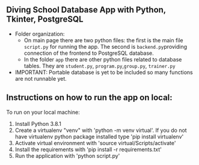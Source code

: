 ## Diving School Database App with Python, Tkinter, PostgreSQL
* Folder organization:
    * On main page there are two python files: the first is the main file `script.py` for running the app. The second is `backend.py`providing connection of the frontend to PostgreSQL database.
    * In the folder `app` there are other python files related to database tables. They are `student.py`, `program.py`,`group.py`, `trainer.py`
* IMPORTANT: Portable database is yet to be included so many functions are not runnable yet.

## Instructions on how to run the app on local:
To run on your local machine:
1. Install Python 3.8.1
2. Create a virtualenv "venv" with 'python -m venv virtual'. If you do not have
    virtualenv python package installed type 'pip install virtualenv'
3. Activate virtual environment with 'source virtual/Scripts/activate'
4. Install the requirements with 'pip install -r requirements.txt'
5. Run the application with 'python script.py'
